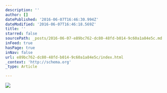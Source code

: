 ```yaml
---
description: ''
author: []
datePublished: '2016-06-07T16:46:30.994Z'
dateModified: '2016-06-07T16:46:18.569Z'
title: ''
starred: false
sourcePath: _posts/2016-06-07-e89bc762-dc80-48fd-b014-9c60a1a84e5c.md
inFeed: true
hasPage: true
inNav: false
url: e89bc762-dc80-48fd-b014-9c60a1a84e5c/index.html
_context: 'http://schema.org'
_type: Article

---
```

![](https://the-grid-user-content.s3-us-west-2.amazonaws.com/ba11f162-d55c-4277-bb46-68d271800674.jpg)